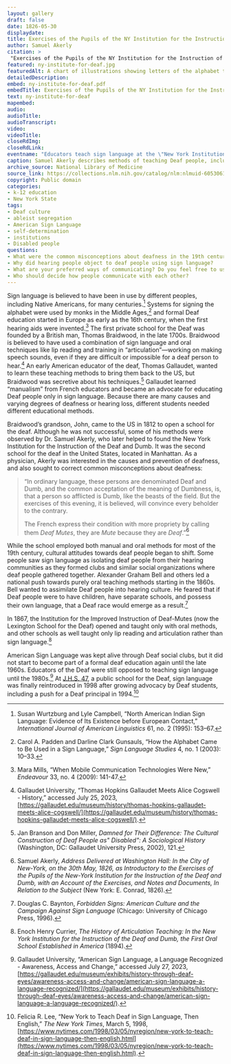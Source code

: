 ```yaml
--- 
layout: gallery
draft: false
date: 1826-05-30
displaydate: 
title: Exercises of the Pupils of the NY Institution for the Instruction of the Deaf and Dumb
author: Samuel Akerly
citation: >
 "Exercises of the Pupils of the NY Institution for the Instruction of the Deaf and Dumb," Samuel Akerly, in New York City Civil Rights History Project, Accessed: [Month Day, Year], https://nyccivilrightshistory.org/gallery/ny-institute-for-deaf.
featured: ny-institute-for-deaf.jpg
featuredAlt: A chart of illustrations showing letters of the alphabet through hand signs
detailedDescription: 
embed: ny-institute-for-deaf.pdf
embedTitle: Exercises of the Pupils of the NY Institution for the Instruction of the Deaf and Dumb
text: ny-institute-for-deaf
mapembed: 
audio: 
audioTitle: 
audioTranscript: 
video: 
videoTitle: 
closeRdImg: 
closeRdLink: 
eventname: "Educators teach sign language at the \"New York Institution for the Instruction of the Deaf and Dumb\"."
caption: Samuel Akerly describes methods of teaching Deaf people, including the progression of communicating more complex ideas and words through sign language. A chart of illustrations demonstrates how to make letters of the alphabet through signs.
archive_source: National Library of Medicine
source_link: https://collections.nlm.nih.gov/catalog/nlm:nlmuid-60530610R-bk
copyright: Public domain
categories: 
- k-12 education
- New York State
tags: 
- Deaf culture
- ableist segregation
- American Sign Language
- self-determination
- institutions
- Disabled people
questions: 
- What were the common misconceptions about deafness in the 19th century?
- Why did hearing people object to deaf people using sign language? 
- What are your preferred ways of communicating? Do you feel free to use them, or do you face restrictions in how you would like to communicate? 
- Who should decide how people communicate with each other?
--- 
```


Sign language is believed to have been in use by different peoples, including Native Americans, for many centuries.[^1] Systems for signing the alphabet were used by monks in the Middle Ages,[^2] and formal Deaf education started in Europe as early as the 16th century, when the first hearing aids were invented.[^3] The first private school for the Deaf was founded by a British man, Thomas Braidwood, in the late 1700s. Braidwood is believed to have used a combination of sign language and oral techniques like lip reading and training in “articulation”—working on making speech sounds, even if they are difficult or impossible for a deaf person to hear.[^4] An early American educator of the deaf, Thomas Gallaudet, wanted to learn these teaching methods to bring them back to the US, but Braidwood was secretive about his techniques.[^5] Gallaudet learned “manualism” from French educators and became an advocate for educating Deaf people only in sign language. Because there are many causes and varying degrees of deafness or hearing loss, different students needed different educational methods.

Braidwood’s grandson, John, came to the US in 1812 to open a school for the deaf. Although he was not successful, some of his methods were observed by Dr. Samuel Akerly, who later helped to found the New York Institution for the Instruction of the Deaf and Dumb. It was the second school for the deaf in the United States, located in Manhattan. As a physician, Akerly was interested in the causes and prevention of deafness, and also sought to correct common misconceptions about deafness:

> “In ordinary language, these persons are denominated Deaf and Dumb, and the common acceptation of the meaning of Dumbness, is, that a person so afflicted is Dumb, like the beasts of the field. But the exercises of this evening, it is believed, will convince every beholder to the contrary.
>
> The French express their condition with more propriety by calling them *Deaf Mutes*, they are *Mute* because they are *Deaf*.”[^6]

While the school employed both manual and oral methods for most of the 19th century, cultural attitudes towards deaf people began to shift. Some people saw sign language as isolating deaf people from their hearing communities as they formed clubs and similar social organizations where deaf people gathered together. Alexander Graham Bell and others led a national push towards purely oral teaching methods starting in the 1860s. Bell wanted to assimilate Deaf people into hearing culture. He feared that if Deaf people were to have children, have separate schools, and possess their own language, that a Deaf race would emerge as a result.[^7]

In 1867, the Institution for the Improved Instruction of Deaf-Mutes (now the Lexington School for the Deaf) opened and taught only with oral methods, and other schools as well taught only lip reading and articulation rather than sign language.[^8]

American Sign Language was kept alive through Deaf social clubs, but it did not start to become part of a formal deaf education again until the late 1960s. Educators of the Deaf were still opposed to teaching sign language until the 1980s.[^9] At [J.H.S. 47](/gallery/ps47), a public school for the Deaf, sign language was finally reintroduced in 1998 after growing advocacy by Deaf students, including a push for a Deaf principal in 1994.[^10]

[^1]: Susan Wurtzburg and Lyle Campbell, “North American Indian Sign Language: Evidence of Its Existence before European Contact,” *International Journal of American Linguistics* 61, no. 2 (1995): 153–67.

[^2]: Carol A. Padden and Darline Clark Gunsauls, “How the Alphabet Came to Be Used in a Sign Language,” *Sign Language Studies* 4, no. 1 (2003): 10–33.

[^3]: Mara Mills, “When Mobile Communication Technologies Were New,” *Endeavour* 33, no. 4 (2009): 141-47. 

[^4]: Gallaudet University, “Thomas Hopkins Gallaudet Meets Alice Cogswell - History,” accessed July 25, 2023, [https://gallaudet.edu/museum/history/thomas-hopkins-gallaudet-meets-alice-cogswell/](https://gallaudet.edu/museum/history/thomas-hopkins-gallaudet-meets-alice-cogswell/).

[^5]: Jan Branson and Don Miller, *Damned for Their Difference: The Cultural Construction of Deaf People as" Disabled": A Sociological History* (Washington, DC: Gallaudet University Press, 2002), 121.

[^6]: Samuel Akerly, *Address Delivered at Washington Hall: In the City of New-York, on the 30th May, 1826, as Introductory to the Exercises of the Pupils of the New-York Institution for the Instruction of the Deaf and Dumb, with an Account of the Exercises, and Notes and Documents, In Relation to the Subject* (New York: E. Conrad, 1826). 

[^7]:  Douglas C. Baynton, *Forbidden Signs: American Culture and the Campaign Against Sign Language* (Chicago: University of Chicago Press, 1996). 

[^8]: Enoch Henry Currier, *The History of Articulation Teaching: In the New York Institution for the Instruction of the Deaf and Dumb, the First Oral School Established in America* (1894).

[^9]: Gallaudet University, “American Sign Language, a Language Recognized - Awareness, Access and Change,” accessed July 27, 2023, [https://gallaudet.edu/museum/exhibits/history-through-deaf-eyes/awareness-access-and-change/american-sign-language-a-language-recognized/](https://gallaudet.edu/museum/exhibits/history-through-deaf-eyes/awareness-access-and-change/american-sign-language-a-language-recognized/).

[^10]: Felicia R. Lee, “New York to Teach Deaf in Sign Language, Then English,” *The New York Times*, March 5, 1998, [https://www.nytimes.com/1998/03/05/nyregion/new-york-to-teach-deaf-in-sign-language-then-english.html](https://www.nytimes.com/1998/03/05/nyregion/new-york-to-teach-deaf-in-sign-language-then-english.html).
